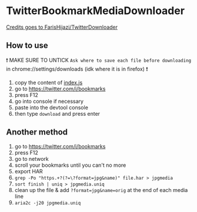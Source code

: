 # TwitterBookmarkMediaDownloader

[Credits goes to FarisHijazi/TwitterDownloader](https://github.com/FarisHijazi/TwitterDownloader)

## How to use

❗ MAKE SURE TO UNTICK `Ask where to save each file before downloading` in chrome://settings/downloads (idk where it is in firefox) ❗

1. copy the content of [index.js](https://raw.githubusercontent.com/OzakIOne/TwitterBookmarkMediaDownloader/master/index.js)
1. go to https://twitter.com/i/bookmarks
1. press F12
1. go into console if necessary
1. paste into the devtool console
1. then type `download` and press enter

## Another method

1. go to https://twitter.com/i/bookmarks
1. press F12
1. go to network
1. scroll your bookmarks until you can't no more
1. export HAR
1. `grep -Po "https.+?(?=\?format=jpg&name)" file.har > jpgmedia`
1. `sort finish | uniq > jpgmedia.uniq`
1. clean up the file & add `?format=jpg&name=orig` at the end of each media line
1. `aria2c -j20 jpgmedia.uniq`
